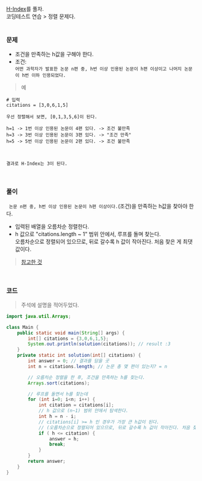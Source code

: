 [H-Index](https://school.programmers.co.kr/learn/courses/30/lessons/42747)를 풀자. <br>
코딩테스트 연습 > 정렬 문제다. <br><br>

### 문제
+ 조건을 만족하는 h값을 구해야 한다.
+ 조건: <br>  `어떤 과학자가 발표한 논문 n편 중, h번 이상 인용된 논문이 h편 이상이고 나머지 논문이 h번 이하 인용되었다.`

> 예

```
# 입력 
citations = [3,0,6,1,5]

우선 정렬해서 보면, [0,1,3,5,6]이 된다.

h=1 -> 1번 이상 인용된 논문이 4편 있다. -> 조건 불만족
h=3 -> 3번 이상 인용된 논문이 3편 있다. -> "조건 만족"
h=5 -> 5번 이상 인용된 논문이 2편 있다. -> 조건 불만족



결과로 H-Index는 3이 된다.
```

<br>

### 풀이
` 논문 n편 중, h번 이상 인용된 논문이 h편 이상이다.`(조건)을 만족하는 h값을 찾아야 한다. <br>
+ 입력된 배열을 오름차순 정렬한다.
+ h 값으로 "citations.length ~ 1" 범위 안에서, 루프를 돌며 찾는다. <br> 오름차순으로 정렬되어 있으므로, 뒤로 갈수록 h 값이 작아진다.  처음 찾은 게 최댓값이다.
> [참고한 것](https://youngest-programming.tistory.com/251)

<br>


### 코드
> 주석에 설명을 적어두었다.

```java
import java.util.Arrays;

class Main {
    public static void main(String[] args) {
        int[] citations = {3,0,6,1,5};
        System.out.println(solution(citations)); // result :3
    }
    private static int solution(int[] citations) {
        int answer = 0; // 결과를 담을 곳
        int n = citations.length; // 논문 총 몇 편이 있는지? = n

        // 오름차순 정렬을 한 후, 조건을 만족하는 h를 찾는다.
        Arrays.sort(citations);

        // 루프를 돌면서 h를 찾는데
        for (int i=0; i<n; i++) {
            int citation = citations[i];
            // h 값으로 (n~1) 범위 안에서 탐색한다.
            int h = n - i;
            // citations[i] >= h 인 경우가 가장 큰 h값이 된다.
            // (오름차순으로 정렬되어 있으므로, 뒤로 갈수록 h 값이 작아진다. 처음 찾은 게 최댓값이다.)
            if ( h <= citation) {
                answer = h;
                break;
            }
        }
        return answer;
    }
}
```
